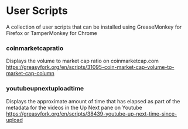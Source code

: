 # User Scripts
A collection of user scripts that can be installed using GreaseMonkey for Firefox or TamperMonkey for Chrome

### coinmarketcapratio
Displays the volume to market cap ratio on coinmarketcap.com  
https://greasyfork.org/en/scripts/31095-coin-market-cap-volume-to-market-cap-column

### youtubeupnextuploadtime
Displays the approximate amount of time that has elapsed as part of the metadata for the videos in the Up Next pane on Youtube  
https://greasyfork.org/en/scripts/38439-youtube-up-next-time-since-upload
